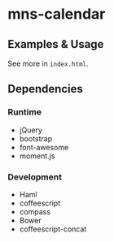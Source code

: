 # mns-calendar

## Examples & Usage
See more in `index.html`.

## Dependencies
### Runtime
* jQuery
* bootstrap
* font-awesome
* moment.js

### Development
* Haml
* coffeescript
* compass
* Bower
* coffeescript-concat

